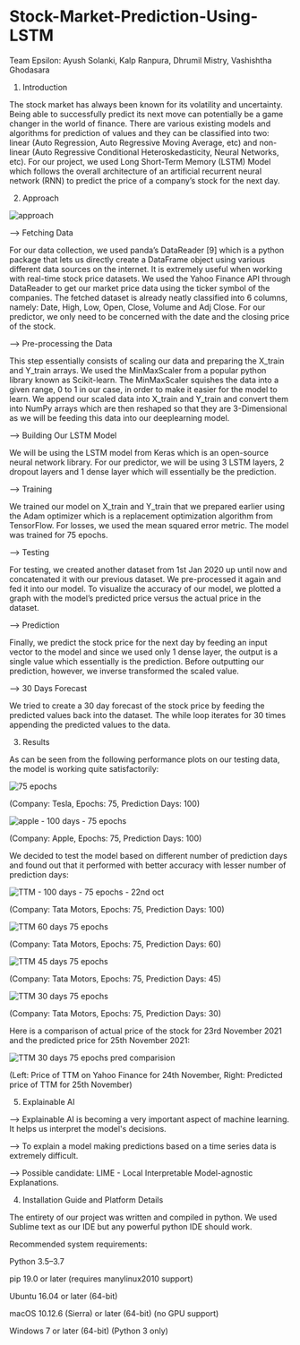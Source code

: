 # Stock-Market-Prediction-Using-LSTM

Team Epsilon: Ayush Solanki, Kalp Ranpura, Dhrumil Mistry, Vashishtha Ghodasara

1. Introduction

The stock market has always been known for its volatility and uncertainty. Being able to successfully predict its next move can potentially be a game changer in the world of finance. There are various existing models and algorithms for prediction of values and they can be classified into two: linear (Auto Regression, Auto Regressive Moving Average, etc) and non-linear (Auto Regressive Conditional Heteroskedasticity, Neural Networks, etc). 
For our project, we used Long Short-Term Memory (LSTM) Model which follows the overall architecture of an artificial recurrent neural network (RNN) to predict the price of a company’s stock for the next day. 

2. Approach

![approach](https://user-images.githubusercontent.com/94977309/143302542-844d454f-5016-4973-be3d-991d79c2fc99.png)

-->	Fetching Data

For our data collection, we used panda’s DataReader [9] which is a python package that lets us directly create a DataFrame object using various different data sources on the internet. It is extremely useful when working with real-time stock price datasets. We used the Yahoo Finance API through DataReader to get our market price data using the ticker symbol of the companies. The fetched dataset is already neatly classified into 6 columns, namely: Date, High, Low, Open, Close, Volume and Adj Close. For our predictor, we only need to be concerned with the date and the closing price of the stock.

-->	Pre-processing the Data  

This step essentially consists of scaling our data and preparing the X_train and Y_train arrays. We used the MinMaxScaler from a popular python library known as Scikit-learn. The MinMaxScaler squishes the data into a given range, 0 to 1 in our case, in order to make it easier for the model to learn. We append our scaled data into X_train and Y_train and convert them into NumPy arrays which are then reshaped so that they are 3-Dimensional as we will be feeding this data into our deeplearning model.

--> Building Our LSTM Model

We will be using the LSTM model from Keras which is an open-source neural network library. For our predictor, we will be using 3 LSTM layers, 2 dropout layers and 1 dense layer which will essentially be the prediction. 

--> Training 

We trained our model on X_train and Y_train that we prepared earlier using the Adam optimizer which is a replacement optimization algorithm from TensorFlow. For losses, we used the mean squared error metric. The model was trained for 75 epochs.

--> Testing 

For testing, we created another dataset from 1st Jan 2020 up until now and concatenated it with our previous dataset. We pre-processed it again and fed it into our model. To visualize the accuracy of our model, we plotted a graph with the model’s predicted price versus the actual price in the dataset.

--> Prediction

Finally, we predict the stock price for the next day by feeding an input vector to the model and since we used only 1 dense layer, the output is a single value which essentially is the prediction. Before outputting our prediction, however, we inverse transformed the scaled value. 

--> 30 Days Forecast

We tried to create a 30 day forecast of the stock price by feeding the predicted values back into the dataset. The while loop iterates for 30 times appending the predicted values to the data. 

3. Results

As can be seen from the following performance plots on our testing data, the model is working quite satisfactorily:

![75 epochs](https://user-images.githubusercontent.com/94977309/143303103-6100152a-7a9d-44ec-8b2e-f88a4e2f91b1.png)

(Company: Tesla, Epochs: 75, Prediction Days: 100)

![apple - 100 days - 75 epochs](https://user-images.githubusercontent.com/94977309/143302214-09a922db-f279-43ba-831b-175d4bb425d5.png)

(Company: Apple, Epochs: 75, Prediction Days: 100)

We decided to test the model based on different number of prediction days and found out that it performed with better accuracy with lesser number of prediction days:

![TTM - 100 days - 75 epochs - 22nd oct](https://user-images.githubusercontent.com/94977309/143303164-3b47d8fb-1321-4187-9871-1933226c2672.png)

(Company: Tata Motors, Epochs: 75, Prediction Days: 100)

![TTM 60 days 75 epochs](https://user-images.githubusercontent.com/94977309/143303233-885517ca-1cc5-424b-85fc-4b6d9fd37296.png)

(Company: Tata Motors, Epochs: 75, Prediction Days: 60)

![TTM 45 days 75 epochs](https://user-images.githubusercontent.com/94977309/143303283-c89c76e1-d77e-45fd-80fa-d629598d5517.png)

(Company: Tata Motors, Epochs: 75, Prediction Days: 45)

![TTM 30 days 75 epochs](https://user-images.githubusercontent.com/94977309/143303326-e7b356ff-f5d6-4303-8186-efa8ecaa9da4.png)

(Company: Tata Motors, Epochs: 75, Prediction Days: 30)

Here is a comparison of actual price of the stock for 23rd November 2021 and the predicted price for 25th November 2021:

![TTM 30 days 75 epochs pred comparision](https://user-images.githubusercontent.com/94977309/143303554-48a3737f-b609-4784-8d9e-cbd22f4b5378.jpg)

(Left: Price of TTM on Yahoo Finance for 24th November, Right: Predicted price of TTM for 25th November)

5. Explainable AI

--> Explainable AI is becoming a very important aspect of machine learning. It helps us interpret the model's decisions.

--> To explain a model making predictions based on a time series data is extremely difficult.

--> Possible candidate: LIME - Local Interpretable Model-agnostic Explanations. 

4. Installation Guide and Platform Details

The entirety of our project was written and compiled in python. We used Sublime text as our IDE but any powerful python IDE should work.

Recommended system requirements: 

Python 3.5–3.7

pip 19.0 or later (requires manylinux2010 support)

Ubuntu 16.04 or later (64-bit)

macOS 10.12.6 (Sierra) or later (64-bit) (no GPU support)

Windows 7 or later (64-bit) (Python 3 only)


